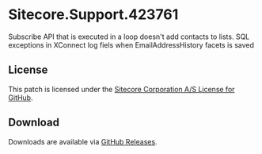 # Sitecore.Support.423761
Subscribe API that is executed in a loop doesn't add contacts to lists. SQL exceptions in XConnect log fiels when EmailAddressHistory facets is saved
## License  
This patch is licensed under the [Sitecore Corporation A/S License for GitHub](https://github.com/sitecoresupport/Sitecore.Support.423761/blob/master/LICENSE).  

## Download  
Downloads are available via [GitHub Releases](https://github.com/sitecoresupport/Sitecore.Support.423761/releases).  
